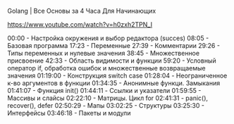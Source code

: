 
Golang | Все Основы за 4 Часа Для Начинающих

https://www.youtube.com/watch?v=h0zxh2TPN_I


00:00 - Настройка окружения и выбор редактора (succes)
08:05 - Базовая программа
17:23 - Переменные
27:39 - Комментарии
29:26 - Типы переменных и нулевые значения
38:45 - Множественное присвоение
42:33 - Область видимости и функции
59:20 - Условный оператор if, обработка ошибок и множественные возвращаемые значения
01:19:00 - Конструкция switch case
01:28:04 - Неограниченное к-во аргументов в функции
01:34:35 - Анонимные функци. Замыкания
01:41:07 - Функция init()
01:44:11 - Ссылки и указатели
01:59:55 - Массивы и слайсы
02:22:10 - Матрицы. Цикл for
02:41:31 - panic(), recover(), defer
02:50:29 - Мапы
03:02:25 - Структуры
03:25:30 - Интерфейсы
03:46:18 - Пакеты и модули
